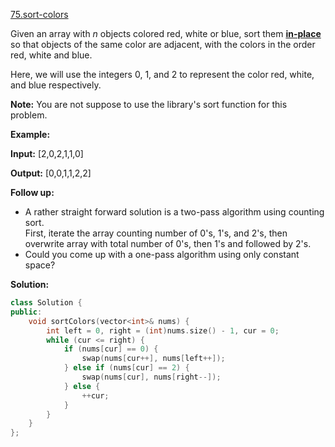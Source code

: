 [75.sort-colors](https://leetcode.com/problems/sort-colors/)  

Given an array with _n_ objects colored red, white or blue, sort them **[in-place](https://en.wikipedia.org/wiki/In-place_algorithm)** so that objects of the same color are adjacent, with the colors in the order red, white and blue.

Here, we will use the integers 0, 1, and 2 to represent the color red, white, and blue respectively.

**Note:** You are not suppose to use the library's sort function for this problem.

**Example:**

  
**Input:** \[2,0,2,1,1,0\]
  
**Output:** \[0,0,1,1,2,2\]

**Follow up:**

*   A rather straight forward solution is a two-pass algorithm using counting sort.  
    First, iterate the array counting number of 0's, 1's, and 2's, then overwrite array with total number of 0's, then 1's and followed by 2's.
*   Could you come up with a one-pass algorithm using only constant space?  



**Solution:**  

```cpp
class Solution {
public:
    void sortColors(vector<int>& nums) {
        int left = 0, right = (int)nums.size() - 1, cur = 0;
        while (cur <= right) {
            if (nums[cur] == 0) {
                swap(nums[cur++], nums[left++]);
            } else if (nums[cur] == 2) {
                swap(nums[cur], nums[right--]);
            } else {
                ++cur;
            }
        }
    }
};
```
      